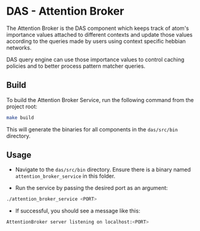 # **DAS - Attention Broker**

The Attention Broker is the DAS component which keeps track of atom's
importance values attached to different contexts and update those values
according to the queries made by users using context specific hebbian
networks.

DAS query engine can use those importance values to control caching policies
and to better process pattern matcher queries.

## **Build**

To build the Attention Broker Service, run the following command from the project root:

```bash
make build
```

This will generate the binaries for all components in the `das/src/bin` directory.

## **Usage**

- Navigate to the `das/src/bin` directory.
Ensure there is a binary named `attention_broker_service` in this folder.

- Run the service by passing the desired port as an argument:
```bash
./attention_broker_service <PORT>
```

- If successful, you should see a message like this:
```bash
AttentionBroker server listening on localhost:<PORT>
```
